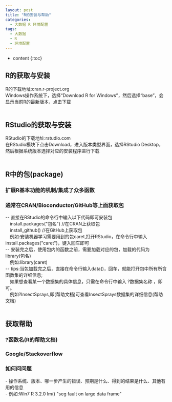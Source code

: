 ```yaml
---
layout: post
title: "R的安装与帮助"
categories:
  - 大数据 R 环境配置
tags:
  - 大数据
  - R
  - 环境配置
---
```


* content
{:toc}

## R的获取与安装

R的下载地址:cran.r-project.org<br>
Windows操作系统下，选择“Download R for Windows”，然后选择“base”，会显示当前R的最新版本，点击下载<br>
<br>
## RStudio的获取与安装<br>
RStudio的下载地址:rstudio.com<br>
在RStudio模块下点击Download，进入版本类型界面，选择RStudio Desktop，然后根据系统版本选择对应的安装程序进行下载<br>
<br>
## R中的包(package)
### 扩展R基本功能的机制/集成了众多函数
### 通常在CRAN/Bioconductor/GitHub等上面获取包
--&nbsp;直接在RStudio的命令行中输入以下代码即可安装包<br>
&emsp;install.packages("包名")  //在CRAN上获取包<br>
&emsp;install_github()  //在GitHub上获取包<br>
&emsp;例如:安装机器学习需要用到的包caret,打开RStudio，在命令行中输入install.packages("caret")，键入回车即可<br>
--&nbsp;安装完之后，使用包内的函数之前，需要加载对应的包，加载的代码为library(包名)<br>
&emsp;例如:library(caret)<br>
--&nbsp;tips:当包加载完之后，直接在命令行输入data()，回车，就能打开包中所有所含函数集的详细信息;<br>
&emsp;如果想查看某一个数据集的具体信息，只需在命令行中输入 ?数据集名称 ，即可。<br>
&emsp;例如?InsectSprays,即(帮助文档)可查看InsectSprays数据集的详细信息(帮助文档)<br>
<br>
## 获取帮助
### ?函数名(R的帮助文档)
### Google/Stackoverflow
### 如何问问题
-&nbsp;操作系统、版本、哪一步产生的错误、预期是什么、得到的结果是什么、其他有用的信息<br>
-&nbsp;例如:Win7 R 3.2.0 lm()  "seg fault on large data frame"<br>